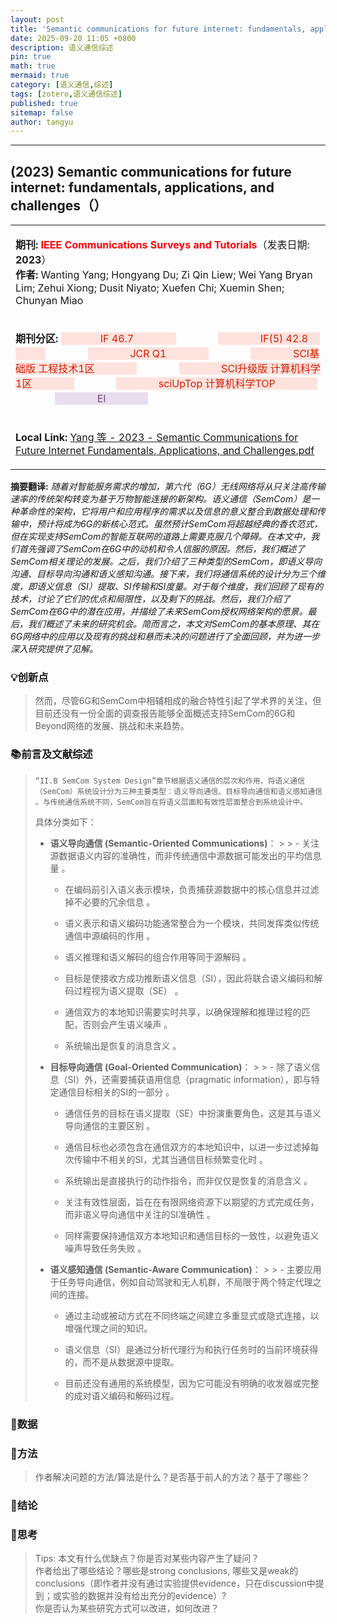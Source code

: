 ```yaml
---
layout: post
title: 'Semantic communications for future internet: fundamentals, applications, and challenges'
date: 2025-09-20 11:05 +0800
description: 语义通信综述
pin: true
math: true
mermaid: true
category: [语义通信,综述]
tags: [zotero,语义通信综述]
published: true
sitemap: false
author: tangyu
---
```



* * *

## (2023) Semantic communications for future internet: fundamentals, applications, and challenges（）

<table><tbody><tr><td><p><strong>期刊: <span style="color: rgb(255, 0, 0)">IEEE Communications Surveys and Tutorials</span></strong>（发表日期: <strong>2023</strong>）<br><strong>作者:</strong> Wanting Yang; Hongyang Du; Zi Qin Liew; Wei Yang Bryan Lim; Zehui Xiong; Dusit Niyato; Xuefen Chi; Xuemin Shen; Chunyan Miao</p></td></tr><tr><td><p><strong>期刊分区: </strong><span style="color: rgb(204, 31, 0)"><span style="background-color: rgb(255, 226, 221)">ㅤㅤ ㅤㅤIF 46.7 ㅤㅤ ㅤㅤ</span></span> ㅤㅤ ㅤㅤ<span style="color: rgb(204, 31, 0)"><span style="background-color: rgb(255, 226, 221)"> ㅤㅤ ㅤㅤIF(5) 42.8 ㅤㅤ ㅤㅤ</span></span> ㅤㅤ ㅤㅤ<span style="color: rgb(204, 31, 0)"><span style="background-color: rgb(255, 226, 221)"> ㅤㅤ ㅤㅤJCR Q1 ㅤㅤ ㅤㅤ</span></span> ㅤㅤ ㅤㅤ<span style="color: rgb(204, 31, 0)"><span style="background-color: rgb(255, 226, 221)"> ㅤㅤ ㅤㅤSCI基础版 工程技术1区 ㅤㅤ ㅤㅤ</span></span> ㅤㅤ ㅤㅤ<span style="color: rgb(204, 31, 0)"><span style="background-color: rgb(255, 226, 221)"> ㅤㅤ ㅤㅤSCI升级版 计算机科学1区 ㅤㅤ ㅤㅤ</span></span> ㅤㅤ ㅤㅤ<span style="color: rgb(204, 31, 0)"><span style="background-color: rgb(255, 226, 221)"> ㅤㅤ ㅤㅤsciUpTop 计算机科学TOP ㅤㅤ ㅤㅤ</span></span> ㅤㅤ ㅤㅤ<span style="color: rgb(111, 69, 135)"><span style="background-color: rgb(232, 222, 238)"> ㅤㅤ ㅤㅤEI ㅤㅤ ㅤㅤ</span></span></p></td></tr><tr><td><p><strong>Local Link: </strong><a href="zotero://open-pdf/0_QGQ8KE4B" rel="noopener noreferrer nofollow">Yang 等 - 2023 - Semantic Communications for Future Internet Fundamentals, Applications, and Challenges.pdf</a></p></td></tr></tbody></table>

**摘要翻译:** *随着对智能服务需求的增加，第六代（6G）无线网络将从只关注高传输速率的传统架构转变为基于万物智能连接的新架构。语义通信（SemCom）是一种革命性的架构，它将用户和应用程序的需求以及信息的意义整合到数据处理和传输中，预计将成为6G的新核心范式。虽然预计SemCom将超越经典的香农范式，但在实现支持SemCom的智能互联网的道路上需要克服几个障碍。在本文中，我们首先强调了SemCom在6G中的动机和令人信服的原因。然后，我们概述了SemCom相关理论的发展。之后，我们介绍了三种类型的SemCom，即语义导向沟通、目标导向沟通和语义感知沟通。接下来，我们将通信系统的设计分为三个维度，即语义信息（SI）提取、SI传输和SI度量。对于每个维度，我们回顾了现有的技术，讨论了它们的优点和局限性，以及剩下的挑战。然后，我们介绍了SemCom在6G中的潜在应用，并描绘了未来SemCom授权网络架构的愿景。最后，我们概述了未来的研究机会。简而言之，本文对SemCom的基本原理、其在6G网络中的应用以及现有的挑战和悬而未决的问题进行了全面回顾，并为进一步深入研究提供了见解。*

### 💡创新点

> 然而，尽管6G和SemCom中相辅相成的融合特性引起了学术界的关注，但目前还没有一份全面的调查报告能够全面概述支持SemCom的6G和Beyond网络的发展、挑战和未来趋势。

### 📚前言及文献综述

> `“II.B SemCom System Design”章节根据语义通信的层次和作用，将语义通信（SemCom）系统设计分为三种主要类型：语义导向通信、目标导向通信和语义感知通信 。与传统通信系统不同，SemCom旨在将语义层面和有效性层面整合到系统设计中。`
>
> 具体分类如下：
>
> - **语义导向通信 (Semantic-Oriented Communications)**：
    >
    >     - 关注源数据语义内容的准确性，而非传统通信中源数据可能发出的平均信息量 。
>
>     - 在编码前引入语义表示模块，负责捕获源数据中的核心信息并过滤掉不必要的冗余信息 。
>
>     - 语义表示和语义编码功能通常整合为一个模块，共同发挥类似传统通信中源编码的作用 。
>
>     - 语义推理和语义解码的组合作用等同于源解码 。
>
>     - 目标是使接收方成功推断语义信息（SI），因此将联合语义编码和解码过程视为语义提取（SE） 。
>
>     - 通信双方的本地知识需要实时共享，以确保理解和推理过程的匹配，否则会产生语义噪声 。
>
>     - 系统输出是恢复的消息含义 。
>
> - **目标导向通信 (Goal-Oriented Communication)**：
    >
    >     - 除了语义信息（SI）外，还需要捕获语用信息（pragmatic information），即与特定通信目标相关的SI的一部分 。
>
>     - 通信任务的目标在语义提取（SE）中扮演重要角色，这是其与语义导向通信的主要区别 。
>
>     - 通信目标也必须包含在通信双方的本地知识中，以进一步过滤掉每次传输中不相关的SI，尤其当通信目标频繁变化时 。
>
>     - 系统输出是直接执行的动作指令，而非仅仅是恢复的消息含义 。
>
>     - 关注有效性层面，旨在在有限网络资源下以期望的方式完成任务，而非语义导向通信中关注的SI准确性 。
>
>     - 同样需要保持通信双方本地知识和通信目标的一致性，以避免语义噪声导致任务失败 。
>
> - **语义感知通信 (Semantic-Aware Communication)**：
    >
    >     - 主要应用于任务导向通信，例如自动驾驶和无人机群，不局限于两个特定代理之间的连接。
>
>     - 通过主动或被动方式在不同终端之间建立多重显式或隐式连接，以增强代理之间的知识。
>
>     - 语义信息（SI）是通过分析代理行为和执行任务时的当前环境获得的，而不是从数据源中提取。
>
>     - 目前还没有通用的系统模型，因为它可能没有明确的收发器或完整的成对语义编码和解码过程。
>

### 🧩数据

### 🔬方法

> 作者解决问题的方法/算法是什么？是否基于前人的方法？基于了哪些？

### 📜结论

### 🤔思考

> Tips: 本文有什么优缺点？你是否对某些内容产生了疑问？  
> 作者给出了哪些结论？哪些是strong conclusions, 哪些又是weak的conclusions（即作者并没有通过实验提供evidence，只在discussion中提到；或实验的数据并没有给出充分的evidence）?  
> 你是否认为某些研究方式可以改进，如何改进？
